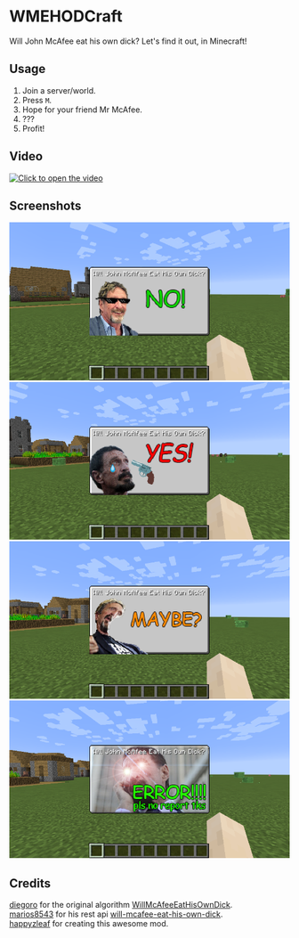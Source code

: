 # WMEHODCraft
Will John McAfee eat his own dick? Let's find it out, in Minecraft!

Usage
-
1. Join a server/world.
2. Press `M`.
3. Hope for your friend Mr McAfee.
4. ???
5. Profit!

Video
-
[![](https://happyzleaf.com/uploads/wmehodcraft.png "Click to open the video")](https://www.youtube.com/watch?v=NkYlck3zwOI)

Screenshots
-
![](https://github.com/happyzleaf/will-mcafee-eat-his-own-dick-minecraft/blob/master/screenshots/no.png?raw=true)
<br>![](https://github.com/happyzleaf/will-mcafee-eat-his-own-dick-minecraft/blob/master/screenshots/yes.png?raw=true)
<br>![](https://github.com/happyzleaf/will-mcafee-eat-his-own-dick-minecraft/blob/master/screenshots/maybe.png?raw=true)
<br>![](https://github.com/happyzleaf/will-mcafee-eat-his-own-dick-minecraft/blob/master/screenshots/error.png?raw=true)

Credits
-
[diegoro](https://github.com/diegorod) for the original algorithm [WillMcAfeeEatHisOwnDick](https://github.com/diegorod/WillMcAfeeEatHisOwnDick).
<br>[marios8543](https://github.com/marios8543) for his rest api [will-mcafee-eat-his-own-dick](https://github.com/marios8543/will-mcafee-eat-his-own-dick).
<br>[happyzleaf](https://happyzleaf.com/) for creating this awesome mod.
